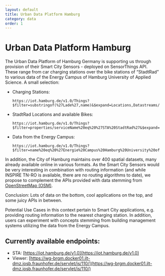 ```yaml
---
layout: default
title: Urban Data Platform Hamburg
category: data
order: 1
---
```


# Urban Data Platform Hamburg

The Urban Data Platform of Hamburg Germany is supporting us through provision of their Smart City Sensors - deployed on SensorThings API.
These range from car charging stations over the bike stations of “StadtRad” to various data of the Energy Campus of Hamburg University of Applied Science.
A small selection:

* Charging Stations:
    ```
    https://iot.hamburg.de/v1.0/Things?$filter=substringof(%27Lade%27,name)&$expand=Locations,Datastreams/Observations($orderby=phenomenonTime%20desc;$top=1)&$count=true
    ```
* StadtRad Locations and available Bikes:
    ```
    https://iot.hamburg.de/v1.0/Things?$filter=properties/serviceName%20eq%20%27STA%20StadtRad%27&$expand=Locations($select=location),Datastreams($expand=Observations($select=phenomenonTime,result;$orderby=phenomenonTime%20desc;$top=1);$filter=properties/type%20eq%202)&$count=true
    ```
* Data from the Energy Campus:
    ```
    https://iot.hamburg.de/v1.0/Things?$filter=name%20eq%20%27Energie%20Campus%20Hamburg%20University%20of%20Applied%20Sciences%27&$expand=Locations,Datastreams
    ```

In addition, the City of Hamburg maintains over 400 spatial datasets, many already available online in various formats.
As the Smart City Sensors would be very interesting in combination with routing information (and while INSPIRE TN-RO is available,
 there are no routing algorithms to date), we propose to complement the APIs provided with data stemming from [OpenStreetMap (OSM)](https://ec.europa.eu/jrc/en/publication/comparing-inspire-and-openstreetmap-data-how-make-most-out-two-worlds).

Conclusion: Lots of data on the bottom, cool applications on the top, and some juicy APIs in between.

Potential Use Cases in this context pertain to Smart City applications, e.g. providing routing information to the nearest charging station. In addition, users can experiment with concepts stemming from building management systems utilizing the data from the Energy Campus.

## Currently available endpoints:
* STA: [https://iot.hamburg.de/v1.0](https://iot.hamburg.de/v1.0) 
* Viewer: [https://wg-brgm.docker01.ilt-dmz.iosb.fraunhofer.de/servlet/is/110/](https://wg-brgm.docker01.ilt-dmz.iosb.fraunhofer.de/servlet/is/110/) 



